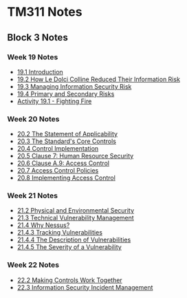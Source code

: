 # TM311 Notes

## Block 3 Notes

### Week 19 Notes
- [19.1 Introduction](./TM311-Notebook/Block-3-Notes/Week-19/19.1-Introduction.md)
- [19.2 How Le Dolci Colline Reduced Their Information Risk](./TM311-Notebook/Block-3-Notes/Week-19/19.2-le-dolci.md)
- [19.3 Managing Information Security Risk](./TM311-Notebook/Block-3-Notes/Week-19/19.3-Managing.md)
- [19.4 Primary and Secondary Risks](./TM311-Notebook/Block-3-Notes/Week-19/19.4-Primary.md)
- [Activity 19.1 - Fighting Fire](./TM311-Notebook/Block-3-Notes/Week-19/Activity-19.1-Fighting-fire.md)
###

### Week 20 Notes
- [20.2 The Statement of Applicability](./TM311-Notebook/Block-3-Notes/Week-20/20.2.md)
- [20.3 The Standard's Core Controls](./TM311-Notebook/Block-3-Notes/Week-20/20.3.md)
- [20.4 Control Implementation](./TM311-Notebook/Block-3-Notes/Week-20/20.4.md)
- [20.5 Clause 7: Human Resource Security](./TM311-Notebook/Block-3-Notes/Week-20/20.5.md)
- [20.6 Clause A.9: Access Control](./TM311-Notebook/Block-3-Notes/Week-20/20.6.md)
- [20.7 Access Control Policies](./TM311-Notebook/Block-3-Notes/Week-20/20.7.md)
- [20.8 Implementing Access Control](./TM311-Notebook/Block-3-Notes/Week-20/20.8.md)
###

### Week 21 Notes
- [21.2 Physical and Environmental Security](./TM311-Notebook/Block-3-Notes/Week-21/21.2.md)
- [21.3 Technical Vulnerability Management](./TM311-Notebook/Block-3-Notes/Week-21/21.3.md)
- [21.4 Why Nessus?](./TM311-Notebook/Block-3-Notes/Week-21/21.4.md)
- [21.4.3 Tracking Vulnerabilities](./TM311-Notebook/Block-3-Notes/Week-21/21.4.3.md)
- [21.4.4 The Description of Vulnerabilities](./TM311-Notebook/Block-3-Notes/Week-21/21.4.4.md)
- [21.4.5 The Severity of a Vulnerability](./TM311-Notebook/Block-3-Notes/Week-21/21.4.5.md)
###

### Week 22 Notes
- [22.2 Making Controls Work Together](./TM311-Notebook/Block-3-Notes/Week-22/22.2.md)
- [22.3 Information Security Incident Management](./TM311-Notebook/Block-3-Notes/Week-22/22.3.md)
###
